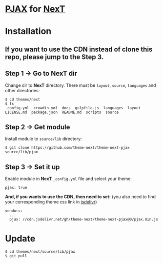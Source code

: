 # [PJAX](https://github.com/MoOx/pjax) for [NexT](https://github.com/theme-next)

# Installation

## If you want to use the CDN instead of clone this repo, please jump to the Step 3.

## Step 1 → Go to NexT dir

Change dir to **NexT** directory. There must be `layout`, `source`, `languages` and other directories:

```
$ cd themes/next
$ ls
_config.yml  crowdin.yml  docs  gulpfile.js  languages  layout  LICENSE.md  package.json  README.md  scripts  source
```

## Step 2 → Get module

Install module to `source/lib` directory:

```
$ git clone https://github.com/theme-next/theme-next-pjax source/lib/pjax
```

## Step 3 → Set it up

Enable module in **NexT** `_config.yml` file and select your theme:

```
pjax: true
```

**And, if you wants to use the CDN, then need to set:** (you also need to find your corresponding theme css link in [jsdelivr](https://www.jsdelivr.com/package/npm/pjax-js?path=themes))

```
vendors:
  ...
  pjax: //cdn.jsdelivr.net/gh/theme-next/theme-next-pjax@0/pjax.min.js
```

# Update

```
$ cd themes/next/source/lib/pjax
$ git pull
```